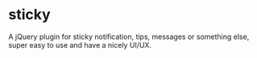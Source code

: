 sticky
======

A jQuery plugin for sticky notification, tips, messages or something else, super easy to use and have a nicely UI/UX.
